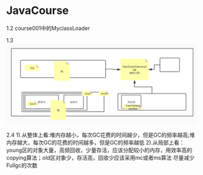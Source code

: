 # JavaCourse
1.2 course001中的MyclassLoader

1.3 ![Image text](https://raw.githubusercontent.com/wanghaosheng/JavaCourse/main/course001/src/main/resources/%E4%BD%9C%E4%B8%9A2.jpg)

2.4 1).从整体上看:堆内存越小，每次GC花费的时间越少，但是GC的频率越高;堆内存越大，每次GC的花费的时间越多，但是GC的频率越低
    2).从局部上看：young区的对象大量，高频回收，少量存活，应该分配较小的内存，用效率高的copying算法；old区对象少，存活高，回收少应该采用mc或者ms算法
       尽量减少Fullgc的次数
